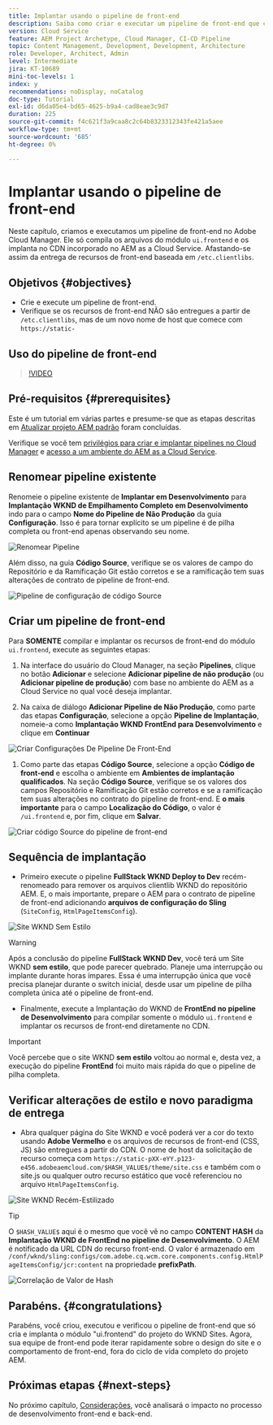 ```yaml
---
title: Implantar usando o pipeline de front-end
description: Saiba como criar e executar um pipeline de front-end que cria recursos de front-end e implanta no CDN integrado no AEM as a Cloud Service.
version: Cloud Service
feature: AEM Project Archetype, Cloud Manager, CI-CD Pipeline
topic: Content Management, Development, Development, Architecture
role: Developer, Architect, Admin
level: Intermediate
jira: KT-10689
mini-toc-levels: 1
index: y
recommendations: noDisplay, noCatalog
doc-type: Tutorial
exl-id: d6da05e4-bd65-4625-b9a4-cad8eae3c9d7
duration: 225
source-git-commit: f4c621f3a9caa8c2c64b8323312343fe421a5aee
workflow-type: tm+mt
source-wordcount: '685'
ht-degree: 0%

---
```


# Implantar usando o pipeline de front-end

Neste capítulo, criamos e executamos um pipeline de front-end no Adobe Cloud Manager. Ele só compila os arquivos do módulo `ui.frontend` e os implanta no CDN incorporado no AEM as a Cloud Service. Afastando-se assim da entrega de recursos de front-end baseada em `/etc.clientlibs`.


## Objetivos {#objectives}

* Crie e execute um pipeline de front-end.
* Verifique se os recursos de front-end NÃO são entregues a partir de `/etc.clientlibs`, mas de um novo nome de host que comece com `https://static-`

## Uso do pipeline de front-end

>[!VIDEO](https://video.tv.adobe.com/v/3409420?quality=12&learn=on)

## Pré-requisitos {#prerequisites}

Este é um tutorial em várias partes e presume-se que as etapas descritas em [Atualizar projeto AEM padrão](./update-project.md) foram concluídas.

Verifique se você tem [privilégios para criar e implantar pipelines no Cloud Manager](https://experienceleague.adobe.com/docs/experience-manager-cloud-manager/content/requirements/users-and-roles.html?lang=en#role-definitions) e [acesso a um ambiente do AEM as a Cloud Service](https://experienceleague.adobe.com/docs/experience-manager-cloud-service/content/implementing/using-cloud-manager/manage-environments.html).

## Renomear pipeline existente

Renomeie o pipeline existente de __Implantar em Desenvolvimento__ para __Implantação WKND de Empilhamento Completo em Desenvolvimento__ indo para o campo __Nome do Pipeline de Não Produção__ da guia __Configuração__. Isso é para tornar explícito se um pipeline é de pilha completa ou front-end apenas observando seu nome.

![Renomear Pipeline](assets/fullstack-wknd-deploy-dev-pipeline.png)


Além disso, na guia __Código Source__, verifique se os valores de campo do Repositório e da Ramificação Git estão corretos e se a ramificação tem suas alterações de contrato de pipeline de front-end.

![Pipeline de configuração de código Source](assets/fullstack-wknd-source-code-config.png)


## Criar um pipeline de front-end

Para __SOMENTE__ compilar e implantar os recursos de front-end do módulo `ui.frontend`, execute as seguintes etapas:

1. Na interface do usuário do Cloud Manager, na seção __Pipelines__, clique no botão __Adicionar__ e selecione __Adicionar pipeline de não produção__ (ou __Adicionar pipeline de produção__) com base no ambiente do AEM as a Cloud Service no qual você deseja implantar.

1. Na caixa de diálogo __Adicionar Pipeline de Não Produção__, como parte das etapas __Configuração__, selecione a opção __Pipeline de Implantação__, nomeie-a como __Implantação WKND FrontEnd para Desenvolvimento__ e clique em __Continuar__

![Criar Configurações De Pipeline De Front-End](assets/create-frontend-pipeline-configs.png)

1. Como parte das etapas __Código Source__, selecione a opção __Código de front-end__ e escolha o ambiente em __Ambientes de implantação qualificados__. Na seção __Código Source__, verifique se os valores dos campos Repositório e Ramificação Git estão corretos e se a ramificação tem suas alterações no contrato do pipeline de front-end.
E __o mais importante__ para o campo __Localização do Código__, o valor é `/ui.frontend` e, por fim, clique em __Salvar__.

![Criar código Source do pipeline de front-end](assets/create-frontend-pipeline-source-code.png)


## Sequência de implantação

* Primeiro execute o pipeline __FullStack WKND Deploy to Dev__ recém-renomeado para remover os arquivos clientlib WKND do repositório AEM. E, o mais importante, prepare o AEM para o contrato de pipeline de front-end adicionando __arquivos de configuração do Sling__ (`SiteConfig`, `HtmlPageItemsConfig`).

![Site WKND Sem Estilo](assets/unstyled-wknd-site.png)

>[!WARNING]
>
>Após a conclusão do pipeline __FullStack WKND Dev__, você terá um Site WKND __sem estilo__, que pode parecer quebrado. Planeje uma interrupção ou implante durante horas ímpares. Essa é uma interrupção única que você precisa planejar durante o switch inicial, desde usar um pipeline de pilha completa única até o pipeline de front-end.


* Finalmente, execute a Implantação do WKND de __FrontEnd no pipeline de Desenvolvimento__ para compilar somente o módulo `ui.frontend` e implantar os recursos de front-end diretamente no CDN.

>[!IMPORTANT]
>
>Você percebe que o site WKND __sem estilo__ voltou ao normal e, desta vez, a execução do pipeline __FrontEnd__ foi muito mais rápida do que o pipeline de pilha completa.

## Verificar alterações de estilo e novo paradigma de entrega

* Abra qualquer página do Site WKND e você poderá ver a cor do texto usando __Adobe Vermelho__ e os arquivos de recursos de front-end (CSS, JS) são entregues a partir do CDN. O nome de host da solicitação de recurso começa com `https://static-pXX-eYY.p123-e456.adobeaemcloud.com/$HASH_VALUE$/theme/site.css` e também com o site.js ou qualquer outro recurso estático que você referenciou no arquivo `HtmlPageItemsConfig`.


![Site WKND Recém-Estilizado](assets/newly-styled-wknd-site.png)



>[!TIP]
>
>O `$HASH_VALUE$` aqui é o mesmo que você vê no campo __CONTENT HASH__ da __Implantação WKND de FrontEnd no pipeline de Desenvolvimento__. O AEM é notificado da URL CDN do recurso front-end. O valor é armazenado em `/conf/wknd/sling:configs/com.adobe.cq.wcm.core.components.config.HtmlPageItemsConfig/jcr:content` na propriedade __prefixPath__.


![Correlação de Valor de Hash](assets/hash-value-correlartion.png)



## Parabéns. {#congratulations}

Parabéns, você criou, executou e verificou o pipeline de front-end que só cria e implanta o módulo &quot;ui.frontend&quot; do projeto do WKND Sites. Agora, sua equipe de front-end pode iterar rapidamente sobre o design do site e o comportamento de front-end, fora do ciclo de vida completo do projeto AEM.

## Próximas etapas {#next-steps}

No próximo capítulo, [Considerações](considerations.md), você analisará o impacto no processo de desenvolvimento front-end e back-end.
